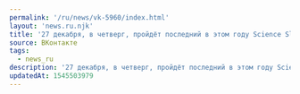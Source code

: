 ```yaml
---
permalink: '/ru/news/vk-5960/index.html'
layout: 'news.ru.njk'
title: '27 декабря, в четверг, пройдёт последний в этом году Science Slam New Year.  Science Slam — фор…'
source: ВКонтакте
tags:
  - news_ru
description: '27 декабря, в четверг, пройдёт последний в этом году Science Slam New Year.  Science Slam — фор…'
updatedAt: 1545503979
---
```

